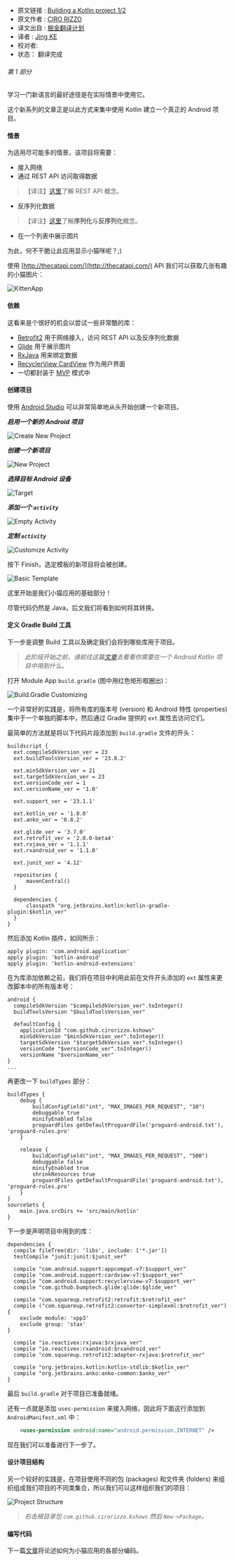 > 
* 原文链接 : [Building a Kotlin project 1/2](http://cirorizzo.net/2016/03/04/building-a-kotlin-project/)
* 原文作者 : [CIRO RIZZO](https://github.com/cirorizzo)
* 译文出自 : [掘金翻译计划](https://github.com/xitu/gold-miner)
* 译者 : [Jing KE](https://github.com/jingkecn)
* 校对者: 
* 状态： 翻译完成


###### _第 1 部分_

学习一门新语言的最好途径是在实际情景中使用它。
  
这个新系列的文章正是以此方式来集中使用 Kotlin 建立一个真正的 Android 项目。

#### 情景

为适用尽可能多的情景，该项目将需要：

*   接入网络
*   通过 REST API 访问取得数据
>   【译注】[这里](https://zh.wikipedia.org/wiki/REST)了解 REST API 概念。
*   反序列化数据
>   【译注】[这里](https://zh.wikipedia.org/wiki/%E5%BA%8F%E5%88%97%E5%8C%96)了解**序列化**与**反序列化**概念。
*   在一个列表中展示图片

为此，何不干脆让此应用显示小猫咪呢？;)  

使用 [http://thecatapi.com/](http://thecatapi.com/) API 我们可以获取几张有趣的小猫图片：

![KittenApp](http://cirorizzo.net/content/images/2016/03/xkittenApp.png.pagespeed.ic.ulo4yWl6Cg.png)

#### 依赖

这看来是个很好的机会以尝试一些非常酷的库：

*   [Retrofit2](http://square.github.io/retrofit/) 用于网络接入，访问 REST API 以及反序列化数据
*   [Glide](https://github.com/bumptech/glide) 用于展示图片
*   [RxJava](https://github.com/ReactiveX/RxJava) 用来绑定数据
*   [RecyclerView CardView](http://developer.android.com/training/material/lists-cards.html) 作为用户界面
*    一切都封装于 [MVP](https://en.wikipedia.org/wiki/Model%E2%80%93view%E2%80%93presenter) 模式中

#### 创建项目

使用 [Android Studio](http://developer.android.com/sdk/index.html) 可以非常简单地从头开始创建一个新项目。

**_启用一个新的 Android 项目_**

![Create New Project](http://cirorizzo.net/content/images/2016/03/xAndroidStudio_NewProject.png.pagespeed.ic.7fDR0qSTJd.png)

**_创建一个新项目_**

![New Project](http://cirorizzo.net/content/images/2016/03/xAndroidStudio_NewProject_Create_NEW-1.png.pagespeed.ic.rtJ-FIVYiG.png)

**_选择目标 Android 设备_**

![Target](http://cirorizzo.net/content/images/2016/03/xAndroidStudio_NewProject_Target.png.pagespeed.ic.bXlb6fWH62.png)

**_添加一个 `activity`_**

![Empty Activity](http://cirorizzo.net/content/images/2016/03/xAndroidStudio_NewProject_Empty.png.pagespeed.ic.VYxIdhZ3Xk.png)

**_定制 `activity`_**

![Customize Activity](http://cirorizzo.net/content/images/2016/03/xAndroidStudio_NewProject_Activity.png.pagespeed.ic.3g2X5Gs9Bn.png)

按下 Finish，选定模板的新项目将会被创建。

![Basic Template](http://cirorizzo.net/content/images/2016/03/xAndroidStudio_Basic_Template.png.pagespeed.ic.3iX8nv51PP.png)

这里开始是我们小猫应用的基础部分！

尽管代码仍然是 Java，后文我们将看到如何将其转换。

#### 定义 Gradle Build 工具

下一步是调整 Build 工具以及确定我们会将到哪些库用于项目。

> _此阶段开始之前，请前往这篇[文章](http://www.cirorizzo.net/kotlin-code/)去看看你需要在一个 Android Kotlin 项目中用到什么。_

打开 Module App `build.gradle` (图中用红色矩形框圈出)：

![Build.Gradle Customizing](http://cirorizzo.net/content/images/2016/03/xAndroidStudio_Basic_Gradle_High.png.pagespeed.ic.0SHrJn4YZc.png)

一个非常好的实践是，将所有库的版本号 (version) 和 Android 特性 (properties) 集中于一个单独的脚本中，然后通过  Gradle 提供的 `ext` 属性去访问它们。

最简单的方法就是将以下代码片段添加到 `build.gradle` 文件的开头：

    buildscript {
      ext.compileSdkVersion_ver = 23
      ext.buildToolsVersion_ver = '23.0.2'

      ext.minSdkVersion_ver = 21
      ext.targetSdkVersion_ver = 23
      ext.versionCode_ver = 1
      ext.versionName_ver = '1.0'

      ext.support_ver = '23.1.1'

      ext.kotlin_ver = '1.0.0'
      ext.anko_ver = '0.8.2'

      ext.glide_ver = '3.7.0'
      ext.retrofit_ver = '2.0.0-beta4'
      ext.rxjava_ver = '1.1.1'
      ext.rxandroid_ver = '1.1.0'

      ext.junit_ver = '4.12'

      repositories {
          mavenCentral()
      }

      dependencies {
          classpath "org.jetbrains.kotlin:kotlin-gradle-plugin:$kotlin_ver"
      }
    }

然后添加 Kotlin 插件，如同所示：

    apply plugin: 'com.android.application'
    apply plugin: 'kotlin-android'
    apply plugin: 'kotlin-android-extensions'

在为库添加依赖之前，我们将在项目中利用此前在文件开头添加的 `ext` 属性来更改脚本中的所有版本号：

    android {
      compileSdkVersion "$compileSdkVersion_ver".toInteger()
      buildToolsVersion "$buildToolsVersion_ver"

      defaultConfig {
        applicationId "com.github.cirorizzo.kshows"
        minSdkVersion "$minSdkVersion_ver".toInteger()
        targetSdkVersion "$targetSdkVersion_ver".toInteger()
        versionCode "$versionCode_ver".toInteger()
        versionName "$versionName_ver"
    }
    ...

再更改一下 `buildTypes` 部分：

    buildTypes {
        debug {
            buildConfigField("int", "MAX_IMAGES_PER_REQUEST", "10")
            debuggable true
            minifyEnabled false
            proguardFiles getDefaultProguardFile('proguard-android.txt'), 'proguard-rules.pro'
        }

        release {
            buildConfigField("int", "MAX_IMAGES_PER_REQUEST", "500")
            debuggable false
            minifyEnabled true
            shrinkResources true
            proguardFiles getDefaultProguardFile('proguard-android.txt'), 'proguard-rules.pro'
        }
    }
    sourceSets {
        main.java.srcDirs += 'src/main/kotlin'
    }

下一步是声明项目中用到的库：

    dependencies {
      compile fileTree(dir: 'libs', include: ['*.jar'])
      testCompile "junit:junit:$junit_ver"

      compile "com.android.support:appcompat-v7:$support_ver"
      compile "com.android.support:cardview-v7:$support_ver"
      compile "com.android.support:recyclerview-v7:$support_ver"
      compile "com.github.bumptech.glide:glide:$glide_ver"

      compile "com.squareup.retrofit2:retrofit:$retrofit_ver"
      compile ("com.squareup.retrofit2:converter-simplexml:$retrofit_ver") {
        exclude module: 'xpp3'
        exclude group: 'stax'
    }

      compile "io.reactivex:rxjava:$rxjava_ver"
      compile "io.reactivex:rxandroid:$rxandroid_ver"
      compile "com.squareup.retrofit2:adapter-rxjava:$retrofit_ver"

      compile "org.jetbrains.kotlin:kotlin-stdlib:$kotlin_ver"
      compile "org.jetbrains.anko:anko-common:$anko_ver"
    }

最后 `build.gradle` 对于项目已准备就绪。

还有一点就是添加 `uses-permission` 来接入网络，因此将下面这行添加到 `AndroidManifest.xml` 中：

```xml
    <uses-permission android:name="android.permission.INTERNET" />
```

现在我们可以准备进行下一步了。

#### 设计项目结构

另一个较好的实践是，在项目使用不同的包 (packages) 和文件夹 (folders) 来组织组成我们项目的不同类集合，所以我们可以这样组织我们的项目：

![Project Structure](http://cirorizzo.net/content/images/2016/03/xProjectStructure.png.pagespeed.ic.pltXQ_UkqX.png)

> _右击根目录包 `com.github.cirorizzo.kshows` 然后 `New->Package`。_

#### 编写代码

下一篇[文章](http://www.cirorizzo.net/2016/03/04/building-a-kotlin-project-2/)将论述如何为小猫应用的各部分编码。


